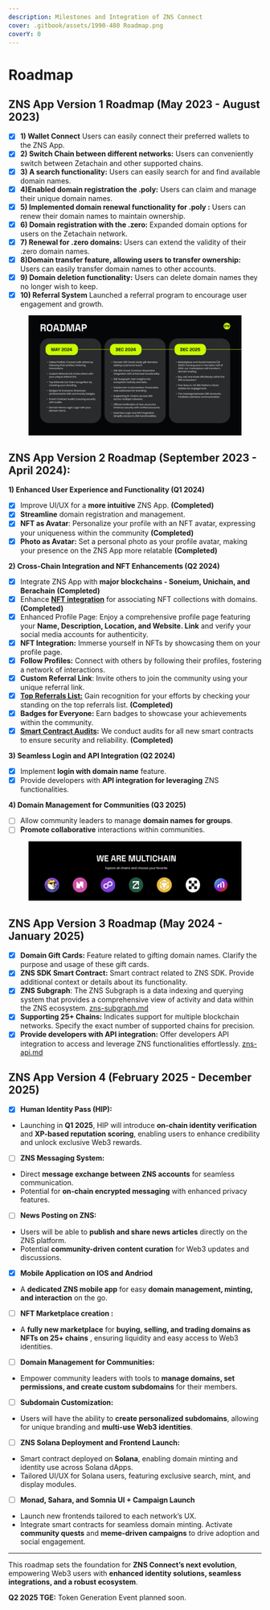 ```yaml
---
description: Milestones and Integration of ZNS Connect
cover: .gitbook/assets/1990-480 Roadmap.png
coverY: 0
---
```


# Roadmap

## **ZNS App Version 1 Roadmap (May 2023 - August 2023)**

* [x] **1) Wallet Connect**  Users can easily connect their preferred wallets to the ZNS App.
* [x] **2) Switch Chain between different networks:** Users can conveniently switch between Zetachain and other supported chains.
* [x] **3) A search functionality:** Users can easily search for and find available domain names.
* [x] **4)Enabled domain registration the .poly:** Users can claim and manage their unique domain names.
* [x] **5) Implemented domain renewal functionality for .poly :** Users can renew their domain names to maintain ownership.
* [x] **6) Domain registration with the .zero:** Expanded domain options for users on the Zetachain network.
* [x] **7) Renewal for .zero domains:** Users can extend the validity of their .zero domain names.
* [x] **8)Domain transfer feature, allowing users to transfer ownership:** Users can easily transfer domain names to other accounts.
* [x] **9) Domain deletion functionality:** Users can delete domain names they no longer wish to keep.
* [x] **10) Referral System** Launched a referral program to encourage user engagement and growth.

<figure><img src=".gitbook/assets/roadmap ZNS.jpg" alt=""><figcaption></figcaption></figure>

## **ZNS App Version 2 Roadmap (September 2023 - April 2024):**

**1) Enhanced User Experience and Functionality (Q1 2024)**

* [x] Improve UI/UX for a **more intuitive** ZNS App. **(Completed)**
* [x] **Streamline** domain registration and management.
* [x] **NFT as Avatar**: Personalize your profile with an NFT avatar, expressing your uniqueness within the community  **(Completed)**
* [x] **Photo as Avatar:** Set a personal photo as your profile avatar, making your presence on the ZNS App more relatable  **(Completed)**

**2) Cross-Chain Integration and NFT Enhancements (Q2 2024)**

* [x] Integrate ZNS App with **major blockchains - Soneium, Unichain, and Berachain** **(Completed)**
* [x] Enhance [**NFT integration**](https://zpi-api-portal.vercel.app/) for associating NFT collections with domains. **(Completed)**
* [x] Enhanced Profile Page: Enjoy a comprehensive profile page featuring your **Name, Description, Location, and Website. Link** and verify your social media accounts for authenticity.
* [x] **NFT Integration:** Immerse yourself in NFTs by showcasing them on your profile page.
* [x] **Follow Profiles:** Connect with others by following their profiles, fostering a network of interactions.
* [x] **Custom Referral Link**: Invite others to join the community using your unique referral link.
* [x] [**Top Referrals List:**](https://zns.bio/referrals?tab=leaderboard) Gain recognition for your efforts by checking your standing on the top referrals list. **(Completed)**
* [x] **Badges for Everyone:** Earn badges to showcase your achievements within the community.
* [x] [**Smart Contract Audits**](https://docs.znsconnect.io/legal/znsconnect-audit-solidproof)**:** We conduct audits for all new smart contracts to ensure security and reliability. **(Completed)**

**3) Seamless Login and API Integration (Q2 2024)**

* [x] Implement **login with domain name** feature.
* [x] Provide developers with **API integration for leveraging** ZNS functionalities.

**4) Domain Management for Communities (Q3 2025)**

* [ ] Allow community leaders to manage **domain names for groups**.
* [ ] **Promote collaborative** interactions within communities.

<figure><img src=".gitbook/assets/Screenshot 2024-03-14 at 12.42.52.png" alt=""><figcaption></figcaption></figure>

## **ZNS App Version 3 Roadmap (May  2024 - January 2025)**

* [x] **Domain Gift Cards:** Feature related to gifting domain names. Clarify the purpose and usage of these gift cards.
* [x] **ZNS SDK Smart Contract:** Smart contract related to ZNS SDK. Provide additional context or details about its functionality.
* [x] **ZNS Subgraph**: The ZNS Subgraph is a data indexing and querying system that provides a comprehensive view of activity and data within the ZNS ecosystem. [zns-subgraph.md](developer-guide/zns-subgraph.md "mention")
* [x] **Supporting 25+ Chains:** Indicates support for multiple blockchain networks. Specify the exact number of supported chains for precision.
* [x] **Provide developers with API integration:** Offer developers API integration to access and leverage ZNS functionalities effortlessly. [zns-api.md](developer-guide/zns-api.md "mention")

## **ZNS App Version 4  (February  2025 - December 2025)**

* [x] **Human Identity Pass (HIP):**

- &#x20;Launching in **Q1 2025**, HIP will introduce **on-chain identity verification** and **XP-based reputation scoring**, enabling users to enhance credibility and unlock exclusive Web3 rewards.

* [ ] **ZNS Messaging System:**

- Direct **message exchange between ZNS accounts** for seamless communication.
- Potential for **on-chain encrypted messaging** with enhanced privacy features.

* [ ] **News Posting on ZNS:**

- Users will be able to **publish and share news articles** directly on the ZNS platform.
- Potential **community-driven content curation** for Web3 updates and discussions.

* [x] **Mobile Application on IOS and Andriod**

- A **dedicated ZNS mobile app** for easy **domain management, minting, and interaction** on the go.

* [ ] **NFT Marketplace creation :**

- A **fully new  marketplace** for **buying, selling, and trading domains as NFTs on 25+ chains** , ensuring liquidity and easy access to Web3 identities.

* [ ] **Domain Management for Communities:**

- Empower community leaders with tools to **manage domains, set permissions, and create custom subdomains** for their members.

* [ ] **Subdomain Customization:**

- Users will have the ability to **create personalized subdomains**, allowing for unique branding and **multi-use Web3 identities**.

* [ ] **ZNS Solana Deployment and Frontend Launch:**

- Smart contract deployed on **Solana**, enabling domain minting and identity use across Solana dApps.
- Tailored UI/UX for Solana users, featuring exclusive search, mint, and display modules.

* [ ] **Monad, Sahara, and Somnia  UI + Campaign Launch**

- Launch new frontends tailored to each network’s UX.
- Integrate smart contracts for seamless domain minting. Activate **community quests** and **meme-driven campaigns** to drive adoption and social engagement.

***

This roadmap sets the foundation for **ZNS Connect’s next evolution**, empowering Web3 users with **enhanced identity solutions, seamless integrations, and a robust ecosystem**.&#x20;

**Q2 2025 TGE:** Token Generation Event planned soon.&#x20;

